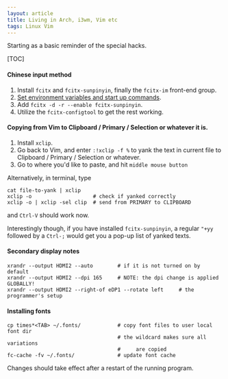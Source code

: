 ```yaml
---
layout: article
title: Living in Arch, i3wm, Vim etc
tags: Linux Vim
---
```


Starting as a basic reminder of the special hacks.  

<!-- more -->

[TOC]

#### Chinese input method

1.  Install `fcitx` and `fcitx-sunpinyin`, finally the `fcitx-im` front-end group.
2.  [Set environment variables and start up commands](https://wiki.archlinux.org/index.php/Fcitx#Desktop_Environment).
3.  Add `fcitx -d -r --enable fcitx-sunpinyin`.
4.  Utilize the `fcitx-configtool` to get the rest working.


#### Copying from Vim to Clipboard / Primary / Selection or whatever it is.

1.  Install `xclip`.
2.  Go back to Vim, and enter `:!xclip -f %` to yank the text in current file
    to Clipboard / Primary / Selection or whatever.
3.  Go to where you'd like to paste, and hit `middle mouse button`

Alternatively, in terminal, type
```shell
cat file-to-yank | xclip
xclip -o                    # check if yanked correctly
xclip -o | xclip -sel clip  # send from PRIMARY to CLIPBOARD
```
and `Ctrl-V` should work now.  

Interestingly though, if you have installed `fcitx-sunpinyin`, a regular
`"+yy` followed by a `Ctrl-;` would get you a pop-up list of yanked texts.  


#### Secondary display notes

```shell
xrandr --output HDMI2 --auto        # if it is not turned on by default
xrandr --output HDMI2 --dpi 165     # NOTE: the dpi change is applied GLOBALLY!
xrandr --output HDMI2 --right-of eDP1 --rotate left     # the programmer's setup
```


#### Installing fonts

```shell
cp times*<TAB> ~/.fonts/            # copy font files to user local font dir
                                    # the wildcard makes sure all variations
                                    #     are copied
fc-cache -fv ~/.fonts/              # update font cache
```

Changes should take effect after a restart of the running program.  

